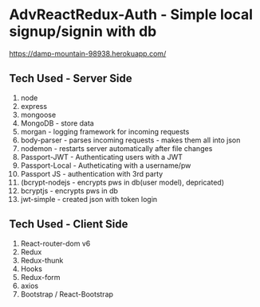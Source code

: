 # AdvReactRedux-Auth - Simple local signup/signin with db

https://damp-mountain-98938.herokuapp.com/

## Tech Used - Server Side

1. node
2. express
3. mongoose
4. MongoDB - store data
5. morgan - logging framework for incoming requests
6. body-parser - parses incoming requests - makes them all into json
7. nodemon - restarts server automatically after file changes
8. Passport-JWT - Authenticating users with a JWT
9. Passport-Local - Autheticating with a username/pw
10. Passport JS - authentication with 3rd party
11. (bcrypt-nodejs - encrypts pws in db(user model), depricated)
12. bcryptjs - encrypts pws in db
13. jwt-simple - created json with token login

## Tech Used - Client Side

1. React-router-dom v6
2. Redux
3. Redux-thunk
4. Hooks
5. Redux-form
6. axios
7. Bootstrap / React-Bootstrap
